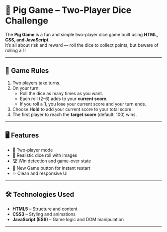 # 🎲 Pig Game – Two-Player Dice Challenge

The **Pig Game** is a fun and simple two-player dice game built using **HTML, CSS, and JavaScript**.  
It’s all about risk and reward — roll the dice to collect points, but beware of rolling a 1!

---

## 📜 Game Rules

1. Two players take turns.
2. On your turn:
   - Roll the dice as many times as you want.
   - Each roll (2–6) adds to your **current score**.
   - If you roll a **1**, you lose your current score and your turn ends.
3. Choose **Hold** to add your current score to your total score.
4. The first player to reach the **target score** (default: 100) wins.

---

## 🖥️ Features

- 🎯 Two-player mode
- 🎲 Realistic dice roll with images
- 🏆 Win detection and game-over state
- 🔄 New Game button for instant restart
- ✨ Clean and responsive UI

---

## 🛠️ Technologies Used

- **HTML5** – Structure and content
- **CSS3** – Styling and animations
- **JavaScript (ES6)** – Game logic and DOM manipulation

---
